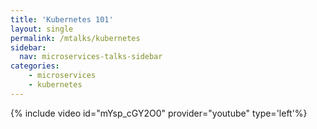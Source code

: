 ```yaml
---
title: 'Kubernetes 101'
layout: single
permalink: /mtalks/kubernetes
sidebar:
  nav: microservices-talks-sidebar
categories:
    - microservices
    - kubernetes
---
```

{% include video id="mYsp_cGY2O0" provider="youtube" type='left'%}